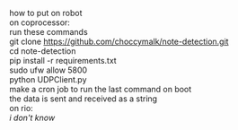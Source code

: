 how to put on robot\
on coprocessor:\
run these commands\
git clone https://github.com/choccymalk/note-detection.git \
cd note-detection\
pip install -r requirements.txt\
sudo ufw allow 5800\
python UDPClient.py\
make a cron job to run the last command on boot\
the data is sent and received as a string\
on rio:\
_i don't know_
